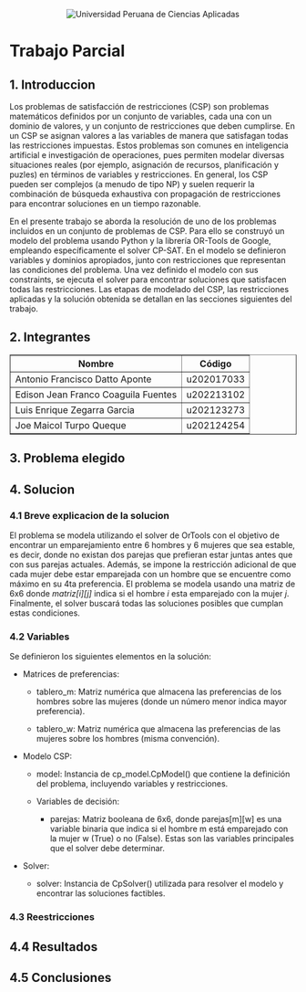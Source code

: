 <div align="center">

![Universidad Peruana de Ciencias Aplicadas](https://static.wikia.nocookie.net/logopedia/images/2/2d/UPC-Logo-Actual.png/revision/latest/scale-to-width-down/384?cb=20230305155749&path-prefix=es)

</div>


# Trabajo Parcial

## **1. Introduccion**
Los problemas de satisfacción de restricciones (CSP) son problemas matemáticos definidos por un conjunto de variables, cada una con un dominio de valores, y un conjunto de restricciones que deben cumplirse. En un CSP se asignan valores a las variables de manera que satisfagan todas las restricciones impuestas. Estos problemas son comunes en inteligencia artificial e investigación de operaciones, pues permiten modelar diversas situaciones reales (por ejemplo, asignación de recursos, planificación y puzles) en términos de variables y restricciones. En general, los CSP pueden ser complejos (a menudo de tipo NP) y suelen requerir la combinación de búsqueda exhaustiva con propagación de restricciones para encontrar soluciones en un tiempo razonable.

En el presente trabajo se aborda la resolución de uno de los problemas incluidos en un conjunto de problemas de CSP. Para ello se construyó un modelo del problema usando Python y la librería OR-Tools de Google, empleando específicamente el solver CP-SAT. En el modelo se definieron variables y dominios apropiados, junto con restricciones que representan las condiciones del problema. Una vez definido el modelo con sus constraints, se ejecuta el solver para encontrar soluciones que satisfacen todas las restricciones. Las etapas de modelado del CSP, las restricciones aplicadas y la solución obtenida se detallan en las secciones siguientes del trabajo.

## **2. Integrantes**

  <table border="1px" align="center">
    <thead>
        <tr>
            <th>Nombre</th>
            <th>Código</th>
        </tr>
    </thead>
    <tbody>
        <tr>
            <td>Antonio Francisco Datto Aponte</td>
            <td>u202017033</td>
        </tr>
        <tr>
            <td>Edison Jean Franco Coaguila Fuentes</td>
            <td>u202213102</td>
        </tr>
        <tr>
            <td>Luis Enrique Zegarra Garcia</td>
            <td>u202123273</td>
        </tr>
        <tr>
            <td>Joe Maicol Turpo Queque</td>
            <td>u202124254</td>
        </tr>
    </tbody>
</table>


## **3. Problema elegido**

## **4. Solucion**
### **4.1 Breve explicacion de la solucion**

El problema se modela utilizando el solver de OrTools con el objetivo de encontrar un emparejamiento entre 6 hombres y 6 mujeres que sea estable, es decir, donde no existan dos parejas que prefieran estar juntas antes que con sus parejas actuales. Además, se impone la restricción adicional de que cada mujer debe estar emparejada con un hombre que se encuentre como máximo en su 4ta preferencia. El problema se modela usando una matriz de 6x6 donde *matriz[i][j]* indica si el hombre *i* esta emparejado con la mujer *j*. Finalmente, el solver buscará todas las soluciones posibles que cumplan estas condiciones.

### **4.2 Variables**

Se definieron los siguientes elementos en la solución:

- Matrices de preferencias:

    - tablero_m: Matriz numérica que almacena las preferencias de los hombres sobre las mujeres (donde un número menor indica mayor preferencia).

    - tablero_w: Matriz numérica que almacena las preferencias de las mujeres sobre los hombres (misma convención).

- Modelo CSP:

    - model: Instancia de cp_model.CpModel() que contiene la definición del problema, incluyendo variables y restricciones.

    - Variables de decisión:

        - parejas: Matriz booleana de 6x6, donde parejas[m][w] es una variable binaria que indica si el hombre m está emparejado con la mujer w (True) o no (False). Estas son las variables principales que el solver debe determinar.

- Solver:

    - solver: Instancia de CpSolver() utilizada para resolver el modelo y encontrar las soluciones factibles.

### **4.3 Reestricciones**

## **4.4 Resultados**

## **4.5 Conclusiones**
